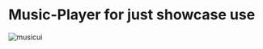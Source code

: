 # Music-Player for just showcase use
![musicui](https://user-images.githubusercontent.com/74000778/154689543-dd90fa6a-bf53-4388-a6a5-15254f5b96fe.jpg)
